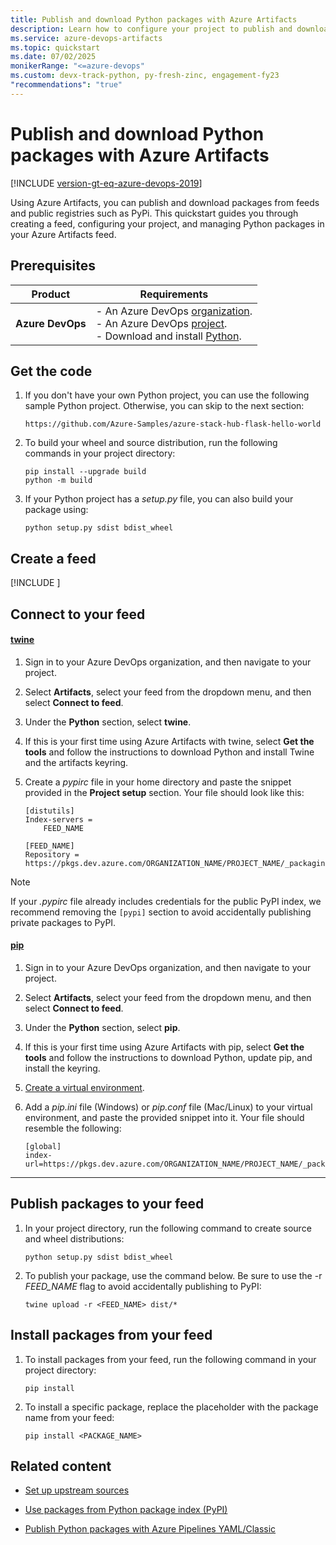 ```yaml
---
title: Publish and download Python packages with Azure Artifacts
description: Learn how to configure your project to publish and download Python packages with Azure Artifacts.
ms.service: azure-devops-artifacts
ms.topic: quickstart
ms.date: 07/02/2025
monikerRange: "<=azure-devops"
ms.custom: devx-track-python, py-fresh-zinc, engagement-fy23
"recommendations": "true"
---
```


# Publish and download Python packages with Azure Artifacts

[!INCLUDE [version-gt-eq-azure-devops-2019](../../includes/version-gt-eq-2019.md)]

Using Azure Artifacts, you can publish and download packages from feeds and public registries such as PyPi. This quickstart guides you through creating a feed, configuring your project, and managing Python packages in your Azure Artifacts feed.

## Prerequisites

| **Product**        | **Requirements**     |
|--------------------|----------------------|
| **Azure DevOps**   | - An Azure DevOps [organization](../../organizations/accounts/create-organization.md).<br>- An Azure DevOps [project](../../organizations/projects/create-project.md).<br> - Download and install [Python](https://www.python.org/downloads/). |

## Get the code

1. If you don't have your own Python project, you can use the following sample Python project. Otherwise, you can skip to the next section:

    ```
    https://github.com/Azure-Samples/azure-stack-hub-flask-hello-world
    ```

1. To build your wheel and source distribution, run the following commands in your project directory:

    ```
    pip install --upgrade build
    python -m build
    ```

1. If your Python project has a *setup.py* file, you can also build your package using:

    ```
    python setup.py sdist bdist_wheel
    ```

## Create a feed

[!INCLUDE [](../includes/create-feed.md)]

## Connect to your feed

#### [twine](#tab/twine)

1. Sign in to your Azure DevOps organization, and then navigate to your project.

1. Select **Artifacts**, select your feed from the dropdown menu, and then select **Connect to feed**.

1. Under the **Python** section, select **twine**.

1. If this is your first time using Azure Artifacts with twine, select **Get the tools** and follow the instructions to download Python and install Twine and the artifacts keyring.

1. Create a *pypirc* file in your home directory and paste the snippet provided in the **Project setup** section. Your file should look like this:

    ```
    [distutils]
    Index-servers =
        FEED_NAME
    
    [FEED_NAME]
    Repository = https://pkgs.dev.azure.com/ORGANIZATION_NAME/PROJECT_NAME/_packaging/FEED_NAME/pypi/upload/
    ```

> [!NOTE]
> If your *.pypirc* file already includes credentials for the public PyPI index, we recommend removing the `[pypi]` section to avoid accidentally publishing private packages to PyPI.

#### [pip](#tab/pip)

1. Sign in to your Azure DevOps organization, and then navigate to your project.

1. Select **Artifacts**, select your feed from the dropdown menu, and then select **Connect to feed**.

1. Under the **Python** section, select **pip**.

1. If this is your first time using Azure Artifacts with pip, select **Get the tools** and follow the instructions to download Python, update pip, and install the keyring.

1. [Create a virtual environment](https://docs.python.org/3/library/venv.html).

1. Add a *pip.ini* file (Windows) or *pip.conf* file (Mac/Linux) to your virtual environment, and paste the provided snippet into it. Your file should resemble the following:

    ```
    [global]
    index-url=https://pkgs.dev.azure.com/ORGANIZATION_NAME/PROJECT_NAME/_packaging/FEED_NAME/pypi/simple/
    ```

- - - 

## Publish packages to your feed

1. In your project directory, run the following command to create source and wheel distributions:

    ```
    python setup.py sdist bdist_wheel
    
    ```

1. To publish your package, use the command below. Be sure to use the -r *FEED_NAME* flag to avoid accidentally publishing to PyPI:

    ```
    twine upload -r <FEED_NAME> dist/*
    ```

## Install packages from your feed

1. To install packages from your feed, run the following command in your project directory:

    ```
    pip install
    ```

1. To install a specific package, replace the placeholder with the package name from your feed:

    ```
    pip install <PACKAGE_NAME>
    ```

## Related content

- [Set up upstream sources](../how-to/set-up-upstream-sources.md)

- [Use packages from Python package index (PyPI)](../python/use-packages-from-pypi.md)

- [Publish Python packages with Azure Pipelines YAML/Classic](../../pipelines/artifacts/pypi.md)

